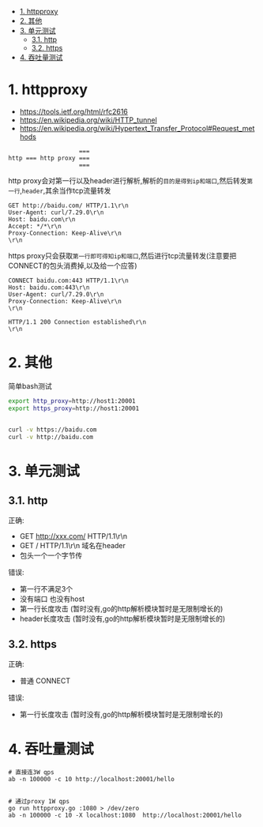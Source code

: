 <!-- TOC -->

- [1. httpproxy](#1-httpproxy)
- [2. 其他](#2-其他)
- [3. 单元测试](#3-单元测试)
    - [3.1. http](#31-http)
    - [3.2. https](#32-https)
- [4. 吞吐量测试](#4-吞吐量测试)

<!-- /TOC -->


<a id="markdown-1-httpproxy" name="1-httpproxy"></a>
# 1. httpproxy

* https://tools.ietf.org/html/rfc2616
* https://en.wikipedia.org/wiki/HTTP_tunnel
* https://en.wikipedia.org/wiki/Hypertext_Transfer_Protocol#Request_methods

```
                    ===
http === http proxy ===
                    ===
```

http proxy会对第一行以及header进行解析,解析的`目的是得到ip和端口`,然后转发`第一行`,`header`,其余当作tcp流量转发
```
GET http://baidu.com/ HTTP/1.1\r\n
User-Agent: curl/7.29.0\r\n
Host: baidu.com\r\n
Accept: */*\r\n
Proxy-Connection: Keep-Alive\r\n
\r\n
```

https proxy只会获取`第一行即可得知ip和端口`,然后进行tcp流量转发(注意要把CONNECT的包头消费掉,以及给一个应答)
```
CONNECT baidu.com:443 HTTP/1.1\r\n
Host: baidu.com:443\r\n
User-Agent: curl/7.29.0\r\n
Proxy-Connection: Keep-Alive\r\n
\r\n

HTTP/1.1 200 Connection established\r\n
\r\n
```

<a id="markdown-2-其他" name="2-其他"></a>
# 2. 其他

简单bash测试
```bash
export http_proxy=http://host1:20001
export https_proxy=http://host1:20001


curl -v https://baidu.com
curl -v http://baidu.com
```

<a id="markdown-3-单元测试" name="3-单元测试"></a>
# 3. 单元测试

<a id="markdown-31-http" name="31-http"></a>
## 3.1. http

正确:
* GET http://xxx.com/ HTTP/1.1\r\n
* GET / HTTP/1.1\r\n 域名在header
* 包头一个一个字节传

错误:
* 第一行不满足3个
* 没有端口 也没有host
* 第一行长度攻击 (暂时没有,go的http解析模块暂时是无限制增长的)
* header长度攻击 (暂时没有,go的http解析模块暂时是无限制增长的)


<a id="markdown-32-https" name="32-https"></a>
## 3.2. https

正确:
* 普通 CONNECT

错误:
* 第一行长度攻击 (暂时没有,go的http解析模块暂时是无限制增长的)

<a id="markdown-4-吞吐量测试" name="4-吞吐量测试"></a>
# 4. 吞吐量测试

```
# 直接连3W qps
ab -n 100000 -c 10 http://localhost:20001/hello


# 通过proxy 1W qps
go run httpproxy.go :1080 > /dev/zero
ab -n 100000 -c 10 -X localhost:1080  http://localhost:20001/hello
```
